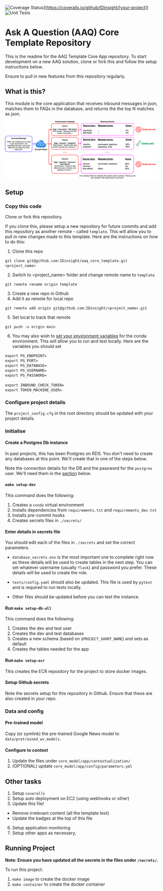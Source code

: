 ![Coverage Status](https://coveralls.io/repos/github/IDinsight/[your-project]/badge.svg?t=[code])](https://coveralls.io/github/IDinsight/[your-project])
![Unit Tests](https://github.com/IDinsight/[your-project]/actions/workflows/validation-test.yml/badge.svg)

# Ask A Question (AAQ) Core Template Repository

This is the readme for the AAQ Template Core App repository. To start development on a new AAQ solution, clone or fork this and follow the setup instructions below.

Ensure to pull in new features from this repository regularly.

## What is this?

This module is the core application that receives inbound messages in json, matches them to FAQs in the database, and returns the the top N matches as json.

![Message Stream Diagram](./docs/readme/images/nlp_stream.png)

## Setup

### Copy this code

Clone or fork this repository.

If you clone this, please setup a new repository for future commits and add this repository as another remote - called `template`. This will allow you to pull in new changes made to this template. Here are the instructions on how to do this:

1. Clone this repo

```
git clone git@github.com:IDinsight/aaq_core_template.git <project_name>
```

2. Switch to <project_name> folder and change remote name to `template`

```
git remote rename origin template
```

3. Create a new repo in Github
4. Add it as remote for local repo

```
git remote add origin git@github.com:IDinsight/<project_name>.git
```

5. Set local to track that remote

```
git push -u origin main
```

6. You may also wish to [set your environment variables](https://docs.conda.io/projects/conda/en/latest/user-guide/tasks/manage-environments.html#setting-environment-variables) for the conda environment. This will allow you to run and test locally. Here are the variables you should set

```
export PG_ENDPOINT=
export PG_PORT=
export PG_DATABASE=
export PG_USERNAME=
export PG_PASSWORD=

export INBOUND_CHECK_TOKEN=
export TOKEN_MACHINE_USER=

```

### Configure project details

The `project_config.cfg` in the root directory should be updated with your project details.

### Initialise

#### Create a Postgres Db instance

In past projects, this has been Postgres on RDS. You don't need to create any databases at this point. We'll create that in one of the steps below.

Note the connection details for the DB and the password for the `postgres` user. We'll need them in the [section](#enter_details_in_secrets_file) below.

#### `make setup-dev`

This command does the following:

1. Creates a `conda` virtual environment
2. Installs dependencies from `requirements.txt` and `requirements_dev.txt`
3. Installs pre-commit hooks
4. Creates secrets files in `./secrets/`

#### Enter details in secrets file

You should edit each of the files in `./secrets` and set the correct parameters.

-   `database_secrets.env` is the most important one to complete right now as these details will be used to create tables in the next step. You can set whatever username (usually `flask`) and password you prefer. These details will be used to create the role.

-   `tests/config.yaml` should also be updated. This file is used by `pytest` and is required to run tests locally.

-   Other files should be updated before you can test the instance.

#### Run `make setup-db-all`

This command does the following:

1. Creates the dev and test user
2. Creates the dev and test databases
3. Creates a new schema (based on `$PROJECT_SHORT_NAME`) and sets as default
4. Creates the tables needed for the app

#### Run `make setup-ecr`

This creates the ECR repository for the project to store docker images.

#### Setup Github secrets

Note the secrets setup for this repository in Github. Ensure that these are also created in your repo.

### Data and config

#### Pre-trained model

Copy (or symlink) the pre-trained Google News model to `data/pretrained_wv_models`.

#### Configure to context

1. Update the files under `core_model/app/contextualization/`
2. (OPTIONAL) update `core_model/app/config/parameters.yml`

## Other tasks

1. Setup `coveralls`
2. Setup auto deployment on EC2 (using webhooks or other)
3. Update this file!
  - Remove irrelevant content (all the template text)
  - Update the badges at the top of this file
6. Setup application monitoring
7. Setup other apps as necessary,

## Running Project

**Note: Ensure you have updated all the secrets in the files under `/secrets/`.**

To run this project:

1. `make image` to create the docker image
2. `make container` to create the docker container
